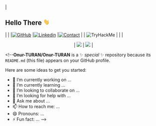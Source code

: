 |<h2> Hello There <img src="https://raw.githubusercontent.com/ABSphreak/ABSphreak/master/gifs/Hi.gif" height="20px"></h2>
|
|
|[![GitHub](https://img.shields.io/badge/SUPPORT%20AT-GITHUB-blue?style=for-the-badge&logo=github)](https://github.com/Onur-TURAN)
|[![Linkedin](https://img.shields.io/badge/linkedin-%230077B5.svg?&style=for-the-badge&logo=linkedin&logoColor=white)](https://www.linkedin.com/in/onurturan.t)
|[![Contact](https://img.shields.io/badge/CONTACT-GMAIL-yellow?style=for-the-badge&logo=gmail&logoColor=white)](mailto:onurturan.t@gmail.com)
|
| <img src="https://tryhackme-badges.s3.amazonaws.com/biyik.png" alt="TryHackMe">
|
|
|<p align="center">
|  <img href="https://github.com/Onur-TURAN" src="https://github-readme-stats.vercel.app/api?username=Onur-TURAN&show_icons=true&count_private=true&theme=default&include_all_commits=true" height="150">
|  <img href="https://github.com/Onur-TURAN" src="https://github-readme-stats.vercel.app/api/top-langs/?username=Onur-TURAN&layout=compact&theme=default&langs_count=6&hide=html,css" height="150"> 
|</p><!--**Onur-TURAN/Onur-TURAN** is a ✨ _special_ ✨ repository because its `README.md` (this file) appears on your GitHub profile.

Here are some ideas to get you started:

- 🔭 I’m currently working on ...
- 🌱 I’m currently learning ...
- 👯 I’m looking to collaborate on ...
- 🤔 I’m looking for help with ...
- 💬 Ask me about ...
- 📫 How to reach me: ...
- 😄 Pronouns: ...
- ⚡ Fun fact: ...
-->

